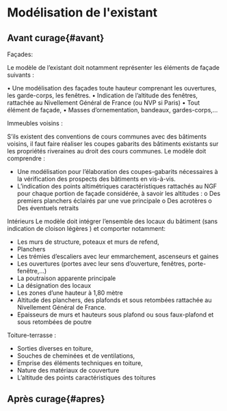 # Modélisation de l'existant

## Avant curage{#avant}

Façades: 

Le modèle de l’existant doit notamment représenter les éléments de façade suivants : 

•	Une modélisation des façades toute hauteur comprenant les ouvertures, les garde-corps, les fenêtres. 
•	Indication de l’altitude des fenêtres, rattachée au Nivellement Général de France (ou NVP si Paris)
•	Tout élément de façade,
•	Masses d’ornementation, bandeaux, gardes-corps,…


Immeubles voisins : 

S’ils existent des conventions de cours communes avec des bâtiments voisins, il faut faire réaliser les coupes gabarits des bâtiments existants sur les propriétés riveraines au droit des cours communes. Le modèle doit comprendre : 
-	Une modélisation pour l’élaboration des coupes-gabarits nécessaires à la vérification des prospects des bâtiments en vis-à-vis. 
-	L’indication des points altimétriques caractéristiques rattachés au NGF pour chaque portion de façade considérée, à savoir les altitudes : 
o	Des premiers planchers éclairés par une vue principale
o	Des acrotères
o	Des éventuels retraits

Intérieurs 
Le modèle doit intégrer l’ensemble des locaux du bâtiment (sans indication de cloison légères
) et comporter notamment: 
-	Les murs de structure, poteaux et murs de refend,
-	Planchers 
-	Les trémies d’escaliers avec leur emmarchement, ascenseurs et gaines
-	Les ouvertures (portes avec leur sens d’ouverture, fenêtres, porte-fenêtre,…)
-	La poutraison apparente principale
-	La désignation des locaux
-	Les zones d’une hauteur à 1,80 mètre
-	Altitude des planchers, des plafonds et sous retombées rattachée au Nivellement Général de France. 
-	Epaisseurs de murs et hauteurs sous plafond ou sous faux-plafond et sous retombées de poutre


Toiture-terrasse : 
-	Sorties diverses en toiture,
-	Souches de cheminées et de ventilations,
-	Emprise des éléments techniques en toiture,
-	Nature des matériaux de couverture
-	L’altitude des points caractéristiques des toitures

## Après curage{#apres}



